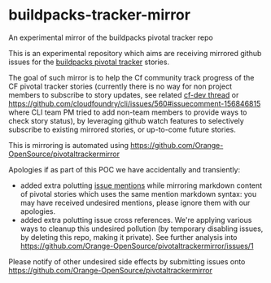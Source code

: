 # buildpacks-tracker-mirror
An experimental mirror of the buildpacks pivotal tracker repo

This is an experimental  repository which aims are receiving mirrored github issues for the [buildpacks pivotal tracker](https://www.pivotaltracker.com/n/projects/1042066) stories.

The goal of such mirror is to help the Cf community track progress of the CF pivotal tracker stories (currently there is no way for non project members to subscribe to story updates, see related [cf-dev thread](http://cf-dev.70369.x6.nabble.com/cf-dev-FW-issue-tracker-permissions-tt2763.html#a5014) or https://github.com/cloudfoundry/cli/issues/560#issuecomment-156846815 where CLI team PM tried to add non-team members to provide ways to check story status), by leveraging github watch features to selectively subscribe to existing mirrored stories, or up-to-come future stories.

This is mirroring is automated using https://github.com/Orange-OpenSource/pivotaltrackermirror

Apologies if as part of this POC we have accidentally and transiently:
* added extra polutting [issue mentions](https://github.com/blog/957-introducing-issue-mentions) while mirroring markdown content of pivotal stories which uses the same mention markdown syntax: you may have received undesired mentions, please ignore them with our apologies.
* added extra polutting issue cross references. We're applying various ways to cleanup this undesired pollution (by temporary disabling issues, by deleting this repo, making it private). See further analysis into https://github.com/Orange-OpenSource/pivotaltrackermirror/issues/1

Please notify of other undesired side effects by submitting issues onto  https://github.com/Orange-OpenSource/pivotaltrackermirror
